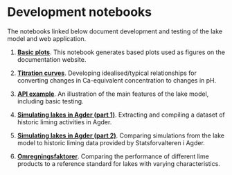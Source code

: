 # Development notebooks

The notebooks linked below document development and testing of the lake model and web application.

 1. **[Basic plots](https://nbviewer.org/github/NIVANorge/lake_liming_app/blob/main/notebooks/01_basic_plots.ipynb)**. This notebook generates based plots used as figures on the documentation website.

 2. **[Titration curves](https://nbviewer.org/github/NIVANorge/lake_liming_app/blob/main/notebooks/02_titration_curves.ipynb)**. Developing idealised/typical relationships for converting changes in Ca-equivalent concentration to changes in pH.

 3. **[API example](https://nbviewer.org/github/NIVANorge/lake_liming_app/blob/main/notebooks/03_model_api_example.ipynb)**. An illustration of the main features of the lake model, including basic testing.

 4. **[Simulating lakes in Agder (part 1)](https://nbviewer.org/github/NIVANorge/lake_liming_app/blob/main/notebooks/04a_agder_lake_properties.ipynb)**. Extracting and compiling a dataset of historic liming activities in Agder.

 5. **[Simulating lakes in Agder (part 2)](https://nbviewer.org/github/NIVANorge/lake_liming_app/blob/main/notebooks/04b_agder_liming_data.ipynb)**. Comparing simulations from the lake model to historic liming data provided by Statsforvalteren i Agder.

 6. **[Omregningsfaktorer](https://nbviewer.org/github/NIVANorge/lake_liming_app/blob/main/notebooks/05_omregningsfaktorer.ipynb)**. Comparing the performance of different lime products to a reference standard for lakes with varying characteristics.